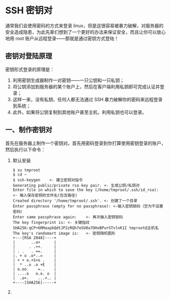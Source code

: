 # SSH 密钥对

通常我们会使用密码的方式来登录 linux，但是这很容易被暴力破解，对服务器的安全造成隐患，为此先辈们想到了一个更好的办法来保证安全，而且让你可以放心地用 root 账户从远程登录——那就是通过密钥方式登陆！

## 密钥对登陆原理

密钥形式登录的原理是：

1. 利用密钥生成器制作一对密钥——一只公钥和一只私钥；
2. 将公钥添加到服务器的某个账户上，然后在客户端利用私钥即可完成认证并登录；
3. 这样一来，没有私钥，任何人都无法通过 SSH 暴力破解你的密码来远程登录到系统；
4. 此外，如果将公钥复制到其他账户甚至主机，利用私钥也可以登录。

## 一、制作密钥对

首先在服务器上制作一个密钥对。首先用密码登录到你打算使用密钥登录的账户，然后执行以下命令：

1. 默认安装

    ```text
    $ su tmproot
    $ cd ~
    $ ssh-keygen    <- 建立密钥对指令
    Generating public/private rsa key pair. <- 生成公钥/私钥对
    Enter file in which to save the key (/home/tmproot/.ssh/id_rsa):    <- 输入保存密钥的文件名(包含路径)
    Created directory '/home/tmproot/.ssh'. <- 创建了一个目录
    Enter passphrase (empty for no passphrase): <-输入密钥锁码（空为不设置密码）
    Enter same passphrase again:    <- 再次输入密钥锁码
    The key fingerprint is: <- 关键指纹
    SHA256:qCP+6RMaxpbQdtJP2zRQh7eSU0a7OHxBPu+STvlnK1I tmproot@主机名
    The key's randomart image is:   <- 密钥随机图形
    +---[RSA 2048]----+
    |       ..o+      |
    |      . .++.     |
    | . .   . ==.     |
    |. + o .o*..=     |
    | + + o.+S+o .    |
    |  * ..o .o +E    |
    | o.oo.    =..    |
    | ....o   o.o. o  |
    |  .o+.    ...+.. |
    +----[SHA256]-----+
    ```

2.
